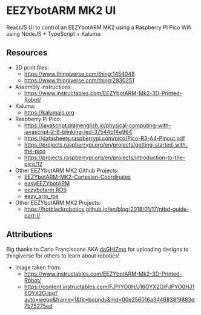 # EEZYbotARM MK2 UI
ReactJS UI to control an EEZYbotARM MK2 using a Raspberry PI Pico Wifi using NodeJS + TypeScript + Kaluma.

## Resources
- 3D print files:
  - https://www.thingiverse.com/thing:1454048
  - https://www.thingiverse.com/thing:2830251
- Assembly instructions:
  - https://www.instructables.com/EEZYbotARM-Mk2-3D-Printed-Robot/
- Kaluma:
  - https://kalumajs.org
- Raspberry Pi Pico:
  - https://javascript.plainenglish.io/physical-computing-with-javascript-2-8-blinking-led-37544b14e964
  - https://datasheets.raspberrypi.com/pico/Pico-R3-A4-Pinout.pdf
  - https://projects.raspberrypi.org/en/projects/getting-started-with-the-pico
  - https://projects.raspberrypi.org/en/projects/introduction-to-the-pico/12
- Other EEZYbotARM MK2 Github Projects:
  - [EEZYbotARM-MK2-Cartesian-Coordinates](https://github.com/IdreesInc/EEZYbotARM-MK2-Cartesian-Coordinates)
  - [easyEEZYbotARM](https://github.com/meisben/easyEEZYbotARM)
  - [eezybotarm ROS](https://github.com/inaciose/eezybotarm)
  - [eezy_arm_ros](https://github.com/contagon/eezy_arm_ros)
- Other EEZYbotARM MK2 Projects:
  - https://hotblackrobotics.github.io/en/blog/2018/01/17/ntbd-guide-part-I/

## Attributions
Big thanks to Carlo Franciscone AKA [daGHIZmo](https://www.thingiverse.com/daghizmo/designs) for uploading designs to thingiverse for others to learn about robotics!
- image taken from:
  - https://www.instructables.com/EEZYbotARM-Mk2-3D-Printed-Robot/
  - https://content.instructables.com/FJP/YO0H/J16OYX2O/FJPYO0HJ16OYX2O.jpg?auto=webp&frame=1&fit=bounds&md=00e256016a3446838f9883d7b75275ed

